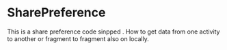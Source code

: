 # SharePreference

This is a share preference code sinpped .
How to get data from one activity to another or fragment to fragment also on locally.
